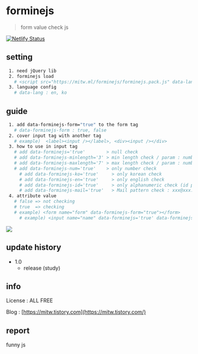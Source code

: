 # forminejs
> form value check js


[![Netlify Status](https://api.netlify.com/api/v1/badges/7005dc0b-dc49-474b-9f65-34743cd088a0/deploy-status)](https://app.netlify.com/sites/forminejs/deploys)

## setting 

```sh
 1. need jQuery lib
 2. forminejs load 
   # <script src="https://mitw.ml/forminejs/forminejs.pack.js" data-lang="en" type="text/javascript"></script>
 3. language config
   # data-lang : en, ko 
```

## guide 

```sh
 1. add data-forminejs-form="true" to the form tag
   # data-forminejs-form : true, false
 2. cover input tag with another tag 
   # example)  <label><input /></label>, <div><input /></div>
 3. how to use in input tag
   # add data-forminejs='true'        > null check
   # add data-forminejs-minlength='3' > min length check / param : number
   # add data-forminejs-maxlength='7' > max length check / param : number
   # add data-forminejs-num='true'    > only number check
	 # add data-forminejs-ko='true'     > only korean check
	 # add data-forminejs-en='true'     > only english check
	 # add data-forminejs-id='true'     > only alphanumeric check (id pattern)
	 # add data-forminejs-mail='true'   > Mail pattern check : xxx@xxx.xxx
 4. attribute value
   # false => not checking 
   # true  => checking  
   # example) <form name="form" data-forminejs-form="true"></form>
	 # example) <input name="name" data-forminejs='true' data-forminejs-ko="true" />

```

![](https://img1.daumcdn.net/thumb/R1280x0/?scode=mtistory2&fname=https%3A%2F%2Fblog.kakaocdn.net%2Fdn%2FcdiHyB%2FbtrpTe7VwDe%2F4TJ4DMG8LOQHrCDkyuRCw0%2Fimg.png)

## update history

* 1.0
    * release (study)

## info

License : ALL FREE

Blog : [https://mitw.tistory.com](https://mitw.tistory.com/)

## report

funny js
